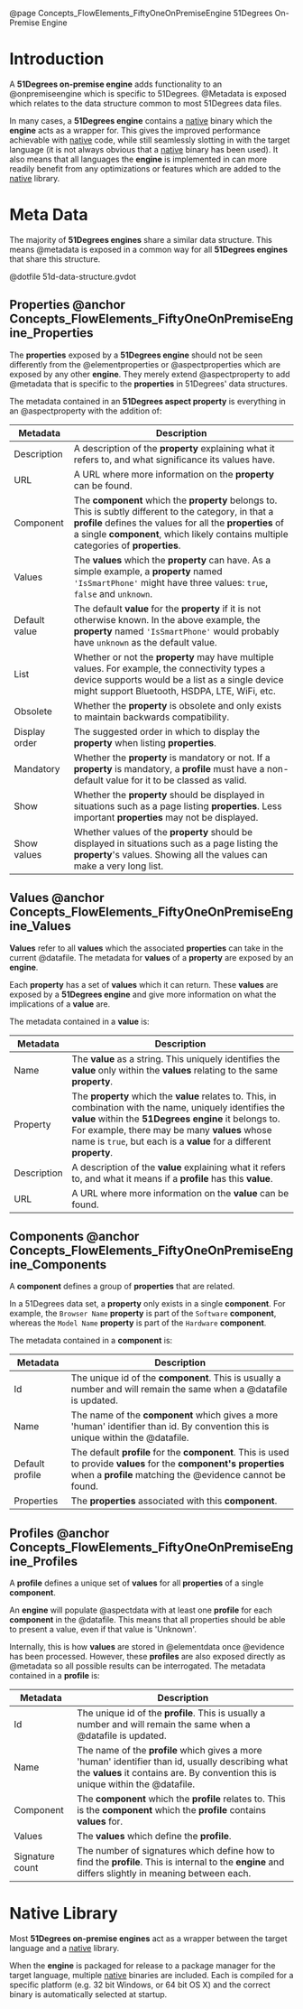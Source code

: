 @page Concepts_FlowElements_FiftyOneOnPremiseEngine 51Degrees On-Premise Engine

# Introduction

A **51Degrees on-premise engine** adds functionality to an @onpremiseengine which is
specific to 51Degrees. @Metadata is exposed which relates to the data structure
common to most 51Degrees data files.

In many cases, a **51Degrees engine** contains a [native](@term{NativeCode}) binary which
the **engine** acts as a wrapper for. This gives the improved performance achievable with [native](@term{NativeCode}) code,
while still seamlessly slotting in with the target language (it is not always obvious that a 
[native](@term{NativeCode}) binary has been used). It also means that all languages the **engine** is
implemented in can more readily benefit from any optimizations or features which are added to the
[native](@term{NativeCode}) library.

# Meta Data

The majority of **51Degrees engines** share a similar data structure. This means @metadata is exposed
in a common way for all **51Degrees engines** that share this structure.

@dotfile 51d-data-structure.gvdot

## Properties @anchor Concepts_FlowElements_FiftyOneOnPremiseEngine_Properties

The **properties** exposed by a **51Degrees engine** should not be seen differently from the @elementproperties
or @aspectproperties which are exposed by any other **engine**. They merely extend @aspectproperty to add @metadata
that is specific to the **properties** in 51Degrees' data structures.

The metadata contained in an **51Degrees aspect property** is everything in an @aspectproperty with the addition of:

| Metadata | Description |
| -------- | ----------- |
| Description| A description of the **property** explaining what it refers to, and what significance its values have. |
| URL      | A URL where more information on the **property** can be found. |
| Component| The **component** which the **property** belongs to. This is subtly different to the category, in that a **profile** defines the values for all the **properties** of a single **component**, which likely contains multiple categories of **properties**. |
| Values   | The **values** which the **property** can have. As a simple example, a **property** named ``'IsSmartPhone'`` might have three values: ``true``, ``false`` and ``unknown``.|
| Default value| The default **value** for the **property** if it is not otherwise known. In the above example, the **property** named ``'IsSmartPhone'`` would probably have ``unknown`` as the default value. |
| List     | Whether or not the **property** may have multiple values. For example, the connectivity types a device supports would be a list as a single device might support Bluetooth, HSDPA, LTE, WiFi, etc. |
| Obsolete | Whether the **property** is obsolete and only exists to maintain backwards compatibility. |
| Display order| The suggested order in which to display the **property** when listing **properties**. |
| Mandatory| Whether the **property** is mandatory or not. If a **property** is mandatory, a **profile** must have a non-default value for it to be classed as valid. |
| Show     | Whether the **property** should be displayed in situations such as a page listing **properties**. Less important **properties** may not be displayed. |
| Show values| Whether values of the **property** should be displayed in situations such as a page listing the **property**'s values. Showing all the values can make a very long list. |

## Values @anchor Concepts_FlowElements_FiftyOneOnPremiseEngine_Values

**Values** refer to all **values** which the associated **properties** can take in the current @datafile.
The metadata for **values** of a **property** are exposed by an **engine**.

Each **property** has a set of **values** which it can return. These **values** are exposed by a **51Degrees
engine** and give more information on what the implications of a **value** are.

The metadata contained in a **value** is:

| Metadata | Description |
| -------- | ----------- |
| Name     | The **value** as a string. This uniquely identifies the **value** only within the **values** relating to the same **property**. |
| Property | The **property** which the **value** relates to. This, in combination with the name, uniquely identifies the **value** within the **51Degrees engine** it belongs to. For example, there may be many **values** whose name is ``true``, but each is a **value** for a different **property**. |
| Description| A description of the **value** explaining what it refers to, and what it means if a **profile** has this **value**. |
| URL      | A URL where more information on the **value** can be found. |

## Components @anchor Concepts_FlowElements_FiftyOneOnPremiseEngine_Components

A **component** defines a group of **properties** that are related.

In a 51Degrees data set, a **property** only exists in a single **component**. For example, the ``Browser Name``
**property** is part of the ``Software`` **component**, whereas the ``Model Name`` **property** is part of
the ``Hardware`` **component**.

The metadata contained in a **component** is:

| Metadata | Description |
| -------- | ----------- |
| Id       | The unique id of the **component**. This is usually a number and will remain the same when a @datafile is updated. |
| Name     | The name of the **component** which gives a more 'human' identifier than id. By convention this is unique within the @datafile. |
| Default profile| The default **profile** for the **component**. This is used to provide **values** for the **component's** **properties** when a **profile** matching the @evidence cannot be found. |
| Properties| The **properties** associated with this **component**. |


## Profiles @anchor Concepts_FlowElements_FiftyOneOnPremiseEngine_Profiles

A **profile** defines a unique set of **values** for all **properties** of a single **component**. 

An **engine** will populate @aspectdata with at least one **profile** for each **component** 
in the @datafile. This means that all properties should be able to present a value, even if that value is 'Unknown'. 

Internally, this is how **values** are stored in @elementdata once @evidence has been processed. However,
these **profiles** are also exposed directly as @metadata so all possible results can be interrogated.
The metadata contained in a **profile** is:

| Metadata | Description |
| -------- | ----------- |
| Id       | The unique id of the **profile**. This is usually a number and will remain the same when a @datafile is updated. |
| Name     | The name of the **profile** which gives a more 'human' identifier than id, usually describing what the **values** it contains are. By convention this is unique within the @datafile. |
| Component| The **component** which the **profile** relates to. This is the **component** which the **profile** contains **values** for. |
| Values   | The **values** which define the **profile**. |
| Signature count| The number of signatures which define how to find the **profile**. This is internal to the **engine** and differs slightly in meaning between each. |


# Native Library

Most **51Degrees on-premise engines** act as a wrapper between the target language and a [native](@term{NativeCode}) library.

When the **engine** is packaged for release to a package manager for the target language, multiple
[native](@term{NativeCode}) binaries  are included. Each is compiled for a specific platform (e.g. 32 bit Windows, or 64 bit OS X)
and the correct binary is automatically selected at startup.